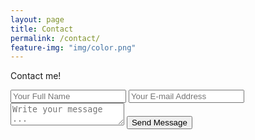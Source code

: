 ```yaml
---
layout: page
title: Contact
permalink: /contact/
feature-img: "img/color.png"
---
```


Contact me!

<form action="https://getsimpleform.com/messages?form_api_token=fb2aeb7440d3d42f4155f02b57e879e5" method="post">
  <!-- the redirect_to is optional, the form will redirect to the referrer on submission -->
  <input type='hidden' name='redirect_to' value='http://www.brockdonovan.com/thank-you' />
  <input type='text' name='name' placeholder='Your Full Name' />
  <input type='email' name='email' placeholder='Your E-mail Address' />
  <textarea name='message' placeholder='Write your message ...'></textarea>
  <input type='submit' value='Send Message' />
</form>